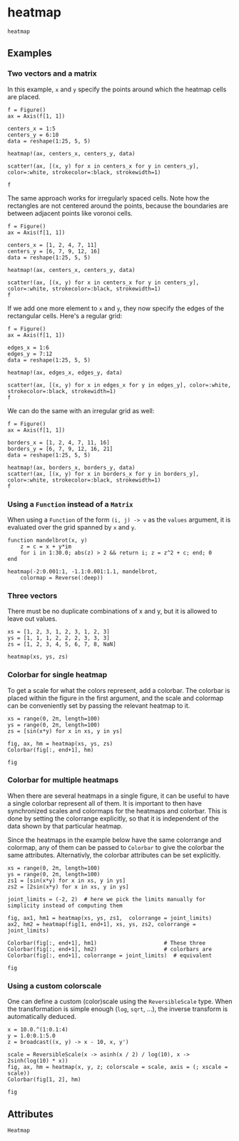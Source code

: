 # heatmap

```@shortdocs; canonical=false
heatmap
```


## Examples

### Two vectors and a matrix

In this example, `x` and `y` specify the points around which the heatmap cells are placed.

```@figure
f = Figure()
ax = Axis(f[1, 1])

centers_x = 1:5
centers_y = 6:10
data = reshape(1:25, 5, 5)

heatmap!(ax, centers_x, centers_y, data)

scatter!(ax, [(x, y) for x in centers_x for y in centers_y], color=:white, strokecolor=:black, strokewidth=1)

f
```

The same approach works for irregularly spaced cells.
Note how the rectangles are not centered around the points, because the boundaries are between adjacent points like voronoi cells.

```@figure
f = Figure()
ax = Axis(f[1, 1])

centers_x = [1, 2, 4, 7, 11]
centers_y = [6, 7, 9, 12, 16]
data = reshape(1:25, 5, 5)

heatmap!(ax, centers_x, centers_y, data)

scatter!(ax, [(x, y) for x in centers_x for y in centers_y], color=:white, strokecolor=:black, strokewidth=1)
f
```

If we add one more element to `x` and `y`, they now specify the edges of the rectangular cells.
Here's a regular grid:

```@figure
f = Figure()
ax = Axis(f[1, 1])

edges_x = 1:6
edges_y = 7:12
data = reshape(1:25, 5, 5)

heatmap!(ax, edges_x, edges_y, data)

scatter!(ax, [(x, y) for x in edges_x for y in edges_y], color=:white, strokecolor=:black, strokewidth=1)
f
```

We can do the same with an irregular grid as well:

```@figure
f = Figure()
ax = Axis(f[1, 1])

borders_x = [1, 2, 4, 7, 11, 16]
borders_y = [6, 7, 9, 12, 16, 21]
data = reshape(1:25, 5, 5)

heatmap!(ax, borders_x, borders_y, data)
scatter!(ax, [(x, y) for x in borders_x for y in borders_y], color=:white, strokecolor=:black, strokewidth=1)
f
```

### Using a `Function` instead of a `Matrix`

When using a `Function` of the form `(i, j) -> v` as the `values` argument, it is evaluated over the grid spanned by `x` and `y`.

```@figure
function mandelbrot(x, y)
    z = c = x + y*im
    for i in 1:30.0; abs(z) > 2 && return i; z = z^2 + c; end; 0
end

heatmap(-2:0.001:1, -1.1:0.001:1.1, mandelbrot,
    colormap = Reverse(:deep))
```

### Three vectors

There must be no duplicate combinations of x and y, but it is allowed to leave out values.

```@figure
xs = [1, 2, 3, 1, 2, 3, 1, 2, 3]
ys = [1, 1, 1, 2, 2, 2, 3, 3, 3]
zs = [1, 2, 3, 4, 5, 6, 7, 8, NaN]

heatmap(xs, ys, zs)
```

### Colorbar for single heatmap

To get a scale for what the colors represent, add a colorbar. The colorbar is
placed within the figure in the first argument, and the scale and colormap can be
conveniently set by passing the relevant heatmap to it.

```@figure
xs = range(0, 2π, length=100)
ys = range(0, 2π, length=100)
zs = [sin(x*y) for x in xs, y in ys]

fig, ax, hm = heatmap(xs, ys, zs)
Colorbar(fig[:, end+1], hm)

fig
```

### Colorbar for multiple heatmaps

When there are several heatmaps in a single figure, it can be useful
to have a single colorbar represent all of them. It is important to then
have synchronized scales and colormaps for the heatmaps and colorbar. This is done by
setting the colorrange explicitly, so that it is independent of the data shown by
that particular heatmap.

Since the heatmaps in the example below have the same colorrange and colormap, any of them
can be passed to `Colorbar` to give the colorbar the same attributes. Alternativly,
the colorbar attributes can be set explicitly.

```@figure
xs = range(0, 2π, length=100)
ys = range(0, 2π, length=100)
zs1 = [sin(x*y) for x in xs, y in ys]
zs2 = [2sin(x*y) for x in xs, y in ys]

joint_limits = (-2, 2)  # here we pick the limits manually for simplicity instead of computing them

fig, ax1, hm1 = heatmap(xs, ys, zs1,  colorrange = joint_limits)
ax2, hm2 = heatmap(fig[1, end+1], xs, ys, zs2, colorrange = joint_limits)

Colorbar(fig[:, end+1], hm1)                     # These three
Colorbar(fig[:, end+1], hm2)                     # colorbars are
Colorbar(fig[:, end+1], colorrange = joint_limits)  # equivalent

fig
```


### Using a custom colorscale

One can define a custom (color)scale using the `ReversibleScale` type. When the transformation is simple enough (`log`, `sqrt`, ...), the inverse transform is automatically deduced.

```@figure
x = 10.0.^(1:0.1:4)
y = 1.0:0.1:5.0
z = broadcast((x, y) -> x - 10, x, y')

scale = ReversibleScale(x -> asinh(x / 2) / log(10), x -> 2sinh(log(10) * x))
fig, ax, hm = heatmap(x, y, z; colorscale = scale, axis = (; xscale = scale))
Colorbar(fig[1, 2], hm)

fig
```

## Attributes

```@attrdocs
Heatmap
```
